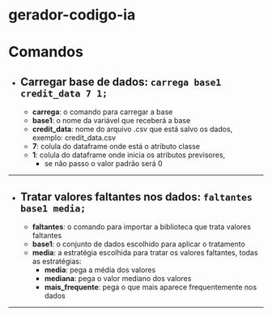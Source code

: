 # gerador-codigo-ia

# Comandos

- ## Carregar base de dados:  ```carrega base1 credit_data 7 1;```
     -  **carrega**: o comando para carregar a base
     -  **base1**: o nome da variável que receberá a base
     -  **credit_data**: nome do arquivo .csv que está salvo os dados, exemplo: credit_data.csv
     -  **7**: colula do dataframe onde está o atributo classe
     -  **1**: colula do dataframe onde inicia os atributos previsores, 
         - se não passo o valor padrão será 0

---
- ## Tratar valores faltantes nos dados: ```faltantes base1 media;```
     -  **faltantes**: o comando para importar a biblioteca que trata valores faltantes
     -  **base1**: o conjunto de dados escolhido para aplicar o tratamento
     -  **media**: a estratégia escolhida para tratar os valores faltantes, todas as estratégias:
         - **media**: pega a média dos valores 
         - **mediana**: pega o valor mediano dos valores
         - **mais_frequente**: pega o que mais aparece frequentemente nos dados

----
